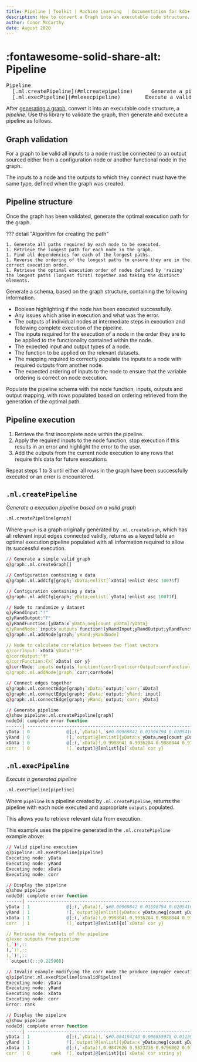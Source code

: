 ```yaml
---
title: Pipeline | Toolkit | Machine Learning  | Documentation for kdb+ and q
description: How to convert a Graph into an executable code structure.
author: Conor McCarthy
date: August 2020
---
```

# :fontawesome-solid-share-alt: Pipeline



<pre markdown="1" class="language-txt">
Pipeline
  [.ml.createPipeline](#mlcreatepipeline)      Generate a pipeline from a graph
  [.ml.execPipeline](#mlexecpipeline)        Execute a valid pipeline
</pre>


After [generating a graph](graph.md), convert it into an executable code structure, a _pipeline_. Use this library to validate the graph, then generate and execute a pipeline as follows.


## Graph validation

For a graph to be valid all inputs to a node must be connected to an output  sourced either from a configuration node or another functional node in the graph.

The inputs to a node and the outputs to which they connect must have the same type, defined when the graph was created.


## Pipeline structure

Once the graph has been validated, generate the optimal execution path for the graph. 

??? detail "Algorithm for creating the path"

    1. Generate all paths required by each node to be executed.
    1. Retrieve the longest path for each node in the graph.
    1. Find all dependencies for each of the longest paths.
    1. Reverse the ordering of the longest paths to ensure they are in the correct execution order.
    1. Retrieve the optimal execution order of nodes defined by 'razing' the longest paths (longest first) together and taking the distinct elements.

Generate a schema, based on the graph structure, containing the following information.

-   Boolean highlighting if the node has been executed successfully.
-   Any issues which arise in execution and what was the error.
-   The outputs of individual nodes at intermediate steps in execution and following complete execution of the pipeline.
-   The inputs required for the execution of a node in the order they are to be applied to the functionality contained within the node.
-   The expected input and output types of a node.
-   The function to be applied on the relevant datasets.
-   The mapping required to correctly populate the inputs to a node with required outputs from another node.
-   The expected ordering of inputs to the node to ensure that the variable ordering is correct on node execution.

Populate the pipeline schema with the node function, inputs, outputs and output mapping, with rows populated based on ordering retrieved from the generation of the optimal path.


## Pipeline execution

1. Retrieve the first incomplete node within the pipeline.
2. Apply the required inputs to the node function, stop execution if this results in an error and highlight the error to the user.
3. Add the outputs from the current node execution to any rows that require this data for future executions.

Repeat steps 1 to 3 until either all rows in the graph have been successfully executed or an error is encountered.


## `.ml.createPipeline`

_Generate a execution pipeline based on a valid graph_

```txt
.ml.createPipeline[graph]
```

Where `graph` is a graph originally generated by `.ml.createGraph`, which has all relevant input edges connected validly, returns as a keyed table an optimal execution pipeline populated with all information required to allow its successful execution.

```q
// Generate a simple valid graph
q)graph:.ml.createGraph[]

// Configuration containing x data
q)graph:.ml.addCfg[graph;`xData;enlist[`xData]!enlist desc 100?1f]

// Configuration containing y data
q)graph:.ml.addCfg[graph;`yData;enlist[`yData]!enlist asc 100?1f]

// Node to randomize y dataset
q)yRandInput:"!"
q)yRandOutput:"F"
q)yRandFunction:{yData:x`yData;neg[count yData]?yData}
q)yRandNode:`inputs`outputs`function!(yRandInput;yRandOutput;yRandFunction)
q)graph:.ml.addNode[graph;`yRand;yRandNode]

// Node to calculate correlation between two float vectors
q)corrInput:`xData`yData!"!F"
q)corrOutput:"f"
q)corrFunction:{x[`xData] cor y}
q)corrNode:`inputs`outputs`function!(corrInput;corrOutput;corrFunction)
q)graph:.ml.addNode[graph;`corr;corrNode]

// Connect edges together
q)graph:.ml.connectEdge[graph;`xData;`output;`corr;`xData]
q)graph:.ml.connectEdge[graph;`yData;`output;`yRand;`input]
q)graph:.ml.connectEdge[graph;`yRand;`output;`corr;`yData]

// Generate pipeline
q)show pipeline:.ml.createPipeline[graph]
nodeId| complete error function                                              ..
------| ---------------------------------------------------------------------..
yData | 0              @[;(,`yData)!,`s#0.00969842 0.01596794 0.02054163 0.02..
yRand | 0              ![,`output]@[enlist]{yData:x`yData;neg[count yData]?yD..
xData | 0              @[;(,`xData)!,0.9988041 0.9936284 0.9880844 0.9789487 ..
corr  | 0              ![,`output]@[enlist]{x[`xData] cor y}                 ..
```


## `.ml.execPipeline`

_Execute a generated pipeline_

```txt
.ml.execPipeline[pipeline]
```

Where `pipeline` is a pipeline created  by `.ml.createPipeline`, returns the pipeline with each node executed and appropriate `outputs` populated.

This allows you to retrieve relevant data from execution. 
<!-- FIXME In the case that an issue arises in execution highlight this to the user. -->

This example uses the pipeline generated in the `.ml.createPipeline` example above:

```q
// Valid pipeline execution
q)pipeline:.ml.execPipeline[pipeline]
Executing node: yData
Executing node: yRand
Executing node: xData
Executing node: corr

// Display the pipeline
q)show pipeline
nodeId| complete error function                                              ..
------| ---------------------------------------------------------------------..
yData | 1              @[;(,`yData)!,`s#0.00969842 0.01596794 0.02054163 0.02..
yRand | 1              ![,`output]@[enlist]{yData:x`yData;neg[count yData]?yD..
xData | 1              @[;(,`xData)!,0.9988041 0.9936284 0.9880844 0.9789487 ..
corr  | 1              ![,`output]@[enlist]{x[`xData] cor y}                 ..

// Retrieve the outputs of the pipeline
q)exec outputs from pipeline
(,`)!,::
(,`)!,::
(,`)!,::
``output!(::;0.225908)

// Invalid example modifying the corr node the produce improper execution
q)pipeline:.ml.execPipeline[invalidPipeline]
Executing node: yData
Executing node: yRand
Executing node: xData
Executing node: corr
Error: rank

// Display the pipeline
q)show pipeline
nodeId| complete error function                                              ..
------| ---------------------------------------------------------------------..
yData | 1              @[;(,`yData)!,`s#0.004194243 0.006855978 0.01139698 0...
yRand | 1              ![,`output]@[enlist]{yData:x`yData;neg[count yData]?yD..
xData | 1              @[;(,`xData)!,0.9847626 0.9823238 0.9796802 0.9788011 ..
corr  | 0        rank  ![,`output]@[enlist]{x[`xData] cor string y}          ..
```
